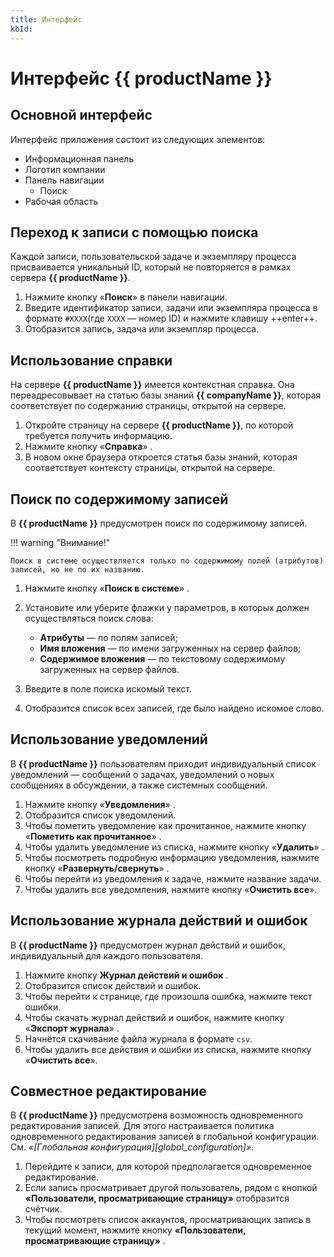 ```yaml
---
title: Интерфейс
kbId:
---
```


# Интерфейс {{ productName }}

## Основной интерфейс

Интерфейс приложения состоит из следующих элементов:

- Информационная панель
- Логотип компании
- Панель навигации
    - Поиск
- Рабочая область

## Переход к записи с помощью поиска

Каждой записи, пользовательской задаче и экземпляру процесса присваивается уникальный ID, который не повторяется в рамках сервера **{{ productName }}**.

1. Нажмите кнопку «**Поиск**» <i class="fa-light fa-search"></i> в панели навигации.
2. Введите идентификатор записи, задачи или экземпляра процесса в формате `#XXXX`(где `XXXX` — номер ID) и нажмите клавишу ++enter++.
3. Отобразится запись, задача или экземпляр процесса.

<!-- ## Информационная панель

Информационная панель состоит из следующих кнопок:

- **Справка** <i class="fa-light fa-question-circle"></i> — переход к базе знаний **{{ companyName }}**.
- **Поиск в системе** <i class="fa-light fa-search"></i> — поиск записей по значениям полей (атрибутов) и именам файлов, прикреплённых к записям.
- **Пользователи, просматривающие страницу** <i class="fa-light fa-user-friends"></i> — список аккаунтов, которые просматривают ту же страницу, что и текущий пользователь.
- **Уведомления** <i class="fa-light fa-bell"></i> — список [уведомлений][notification_types] текущего пользователя.
- **Журнал действий и ошибок** <i class="fa-light fa-flag"></i> — список успешных действий и ошибок для текущего пользователя.
- **Личный кабинет** — переход к панели личного кабинета, состоящей из следующих элементов:
    - **Ф. И. О.** аккаунта.
    - **Мой аккаунт** <i class="fa-light fa-address-card"></i> — переход к странице редактирования аккаунта текущего пользователя.
    - **Администрирование** <i class="fa-light fa-cog"></i> — переход к странице администрирования сервера **{{ productName }}**.
    - **Выйти** <i class="fa-light fa-sign-out"></i> — кнопка выхода из аккаунта. При нажатии кнопки пользователь перенаправляется на страницу входа и регистрации.
    - Информационный блок — блок, в котором содержится информация о версии **{{ productName }}** и полезные ссылки.

## Использование информационной панели

1. Нажмите кнопку «**Справка**» <i class="fa-light fa-question-circle"></i>.
2. В новой вкладке браузер откроется база знаний **{{ companyName }}**.
3. Нажмите кнопку **Пользователи, просматривающие страницу** <i class="fa-light fa-user-friends "></i>.
4. Отобразится список аккаунтов, просматривающих страницу в данный момент.
5. Нажмите кнопку **Журнал действий и ошибок** <i class="fa-light fa-flag"></i>.
6. Чтобы перейти к просмотру страницы аккаунта, нажмите «**Мой аккаунт**» <i class="fa-light fa-address-card"></i>.
7. Чтобы перейти к администрированию сервера, нажмите «**Администрирование**» <i class="fa-light fa-cog"></i>.
8. Чтобы выйти из аккаунта, нажмите «**Выйти**» <i class="fa-light fa-sign-out"></i>. -->

## Использование справки

На сервере **{{ productName }}** имеется контекстная справка. Она переадресовывает на статью базы знаний **{{ companyName }}**, которая соответствует по содержанию страницы, открытой на сервере.

1. Откройте страницу на сервере **{{ productName }}**, по которой требуется получить информацию.
2. Нажмите кнопку «**Справка**» <i class="fa-light fa-question-circle"></i>.
3. В новом окне браузера откроется статья базы знаний, которая соответствует контексту страницы, открытой на сервере.

## Поиск по содержимому записей

В **{{ productName }}** предусмотрен поиск по содержимому записей.

!!! warning "Внимание!"

    Поиск в системе осуществляется только по содержимому полей (атрибутов) записей, но не по их названию.

1. Нажмите кнопку «**Поиск в системе**» <i class="fa-light fa-search"></i>.
2. Установите или уберите флажки у параметров, в которых должен осуществляться поиск слова:

    - **Атрибуты** — по полям записей;
    - **Имя вложения** — по имени загруженных на сервер файлов;
    - **Содержимое вложения** — по текстовому содержимому загруженных на сервер файлов.

3. Введите в поле поиска искомый текст.
4. Отобразится список всех записей, где было найдено искомое слово.

## Использование уведомлений

В **{{ productName }}**  пользователям приходит индивидуальный список уведомлений — сообщений о задачах, уведомлений о новых сообщениях в обсуждении, а также системных сообщений.

1. Нажмите кнопку «**Уведомления**» <i class="fa-light fa-bell"></i>.
2. Отобразится список уведомлений.
3. Чтобы пометить уведомление как прочитанное, нажмите кнопку «**Пометить как прочитанное**» <i class="fa-light fa-check-double"></i>.
4. Чтобы удалить уведомление из списка, нажмите кнопку «**Удалить**» <i class="fa-light fa-ban"></i>.
5. Чтобы посмотреть подробную информацию уведомления, нажмите кнопку «**Развернуть/свернуть**» <i class="fa-light fa-angle-down"></i>.
6. Чтобы перейти из уведомления к задаче, нажмите название задачи.
7. Чтобы удалить все уведомления, нажмите кнопку «**Очистить все**».

## Использование журнала действий и ошибок

В **{{ productName }}** предусмотрен журнал действий и ошибок, индивидуальный для каждого пользователя.

1. Нажмите кнопку **Журнал действий и ошибок** <i class="fa-light fa-flag"></i>.
2. Отобразится список действий и ошибок.
3. Чтобы перейти к странице, где произошла ошибка, нажмите текст ошибки.
4. Чтобы скачать журнал действий и ошибок, нажмите кнопку «**Экспорт журнала**» <i class="fa-light fa-cloud-download"></i>.
5. Начнётся скачивание файла журнала в формате `csv`.
6. Чтобы удалить все действия и ошибки из списка, нажмите кнопку «**Очистить все**».

## Совместное редактирование

В **{{ productName }}** предусмотрена возможность одновременного редактирования записей. Для этого настраивается политика одновременного редактирования записей в глобальной конфигурации. См. _«[Глобальная конфигурация][global_configuration]»_.

1. Перейдите к записи, для которой предполагается одновременное редактирование.
2. Если запись просматривает другой пользователь, рядом с кнопкой **«Пользователи, просматривающие страницу»** <i class="fa-light fa-user-friends "></i> отобразится счётчик.
3. Чтобы посмотреть список аккаунтов, просматривающих запись в текущий момент, нажмите кнопку **«Пользователи, просматривающие страницу»** <i class="fa-light fa-user-friends "></i>.

